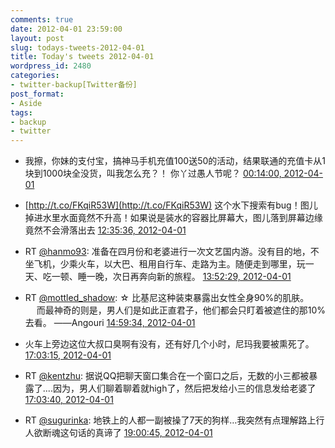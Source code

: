 ```yaml
---
comments: true
date: 2012-04-01 23:59:00
layout: post
slug: todays-tweets-2012-04-01
title: Today's tweets 2012-04-01
wordpress_id: 2480
categories:
- twitter-backup[Twitter备份]
post_format:
- Aside
tags:
- backup
- twitter
---
```





  * 我擦，你妹的支付宝，搞神马手机充值100送50的活动，结果联通的充值卡从1块到1000块全没货，叫我怎么充？！ 你丫过愚人节呢？ [00:14:00, 2012-04-01](http://twitter.com/gfrog/statuses/186124195380465665)





  * [http://t.co/FKqiR53W](http://t.co/FKqiR53W) 这个水下搜索有bug！图儿掉进水里水面竟然不升高！如果说是装水的容器比屏幕大，图儿落到屏幕边缘竟然不会滑落出去 [12:35:36, 2012-04-01](http://twitter.com/gfrog/statuses/186310823621308416)





  * RT [@hanmo93](http://twitter.com/hanmo93): 准备在四月份和老婆进行一次文艺国内游。没有目的地，不坐飞机，少乘火车，以大巴、租用自行车、走路为主。随便走到哪里，玩一天、吃一顿、睡一晚，次日再奔向新的旅程。 [13:52:29, 2012-04-01](http://twitter.com/gfrog/statuses/186330170058223617)





  * RT [@mottled_shadow](http://twitter.com/mottled_shadow): ☆ 比基尼这种装束暴露出女性全身90%的肌肤。
　 而最神奇的则是，男人们是如此正直君子，他们都会只盯着被遮住的那10%去看。
——Angouri [14:59:34, 2012-04-01](http://twitter.com/gfrog/statuses/186347054610649089)





  * 火车上旁边这位大叔口臭啊有没有，还有好几个小时，尼玛我要被熏死了。 [17:03:15, 2012-04-01](http://twitter.com/gfrog/statuses/186378178078572544)





  * RT [@kentzhu](http://twitter.com/kentzhu): 据说QQ把聊天窗口集合在一个窗口之后，无数的小三都被暴露了....因为，男人们聊着聊着就high了，然后把发给小三的信息发给老婆了 [17:03:40, 2012-04-01](http://twitter.com/gfrog/statuses/186378285335330817)





  * RT [@sugurinka](http://twitter.com/sugurinka): 地铁上的人都一副被操了7天的狗样…我突然有点理解路上行人欲断魂这句话的真谛了 [19:00:45, 2012-04-01](http://twitter.com/gfrog/statuses/186407750627098624)




